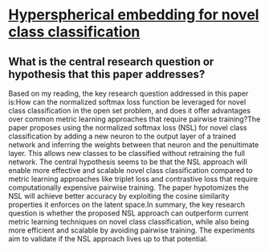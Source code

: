 # [Hyperspherical embedding for novel class classification](https://arxiv.org/abs/2102.03243)

## What is the central research question or hypothesis that this paper addresses?

Based on my reading, the key research question addressed in this paper is:How can the normalized softmax loss function be leveraged for novel class classification in the open set problem, and does it offer advantages over common metric learning approaches that require pairwise training?The paper proposes using the normalized softmax loss (NSL) for novel class classification by adding a new neuron to the output layer of a trained network and inferring the weights between that neuron and the penultimate layer. This allows new classes to be classified without retraining the full network. The central hypothesis seems to be that the NSL approach will enable more effective and scalable novel class classification compared to metric learning approaches like triplet loss and contrastive loss that require computationally expensive pairwise training. The paper hypotomizes the NSL will achieve better accuracy by exploiting the cosine similarity properties it enforces on the latent space.In summary, the key research question is whether the proposed NSL approach can outperform current metric learning techniques on novel class classification, while also being more efficient and scalable by avoiding pairwise training. The experiments aim to validate if the NSL approach lives up to that potential.
